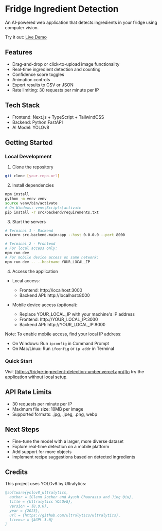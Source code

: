 # Fridge Ingredient Detection

An AI-powered web application that detects ingredients in your fridge using computer vision.

Try it out: [Live Demo](https://fridge-ingredient-detection-umber.vercel.app/)


## Features
- Drag-and-drop or click-to-upload image functionality
- Real-time ingredient detection and counting
- Confidence score toggles
- Animation controls
- Export results to CSV or JSON
- Rate limiting: 30 requests per minute per IP

## Tech Stack
- Frontend: Next.js + TypeScript + TailwindCSS
- Backend: Python FastAPI
- AI Model: YOLOv8

## Getting Started

### Local Development

1. Clone the repository
```bash
git clone [your-repo-url]
```

2. Install dependencies
```bash
npm install
python -m venv venv
source venv/bin/activate  
# On Windows: venv\Scripts\activate
pip install -r src/backend/requirements.txt
```

3. Start the servers
```bash
# Terminal 1 - Backend
uvicorn src.backend.main:app --host 0.0.0.0 --port 8000

# Terminal 2 - Frontend
# For local access only:
npm run dev
# For mobile device access on same network:
npm run dev -- --hostname YOUR_LOCAL_IP
```

4. Access the application
- Local access:
  - Frontend: http://localhost:3000
  - Backend API: http://localhost:8000

- Mobile device access (optional):
  - Replace YOUR_LOCAL_IP with your machine's IP address
  - Frontend: http://YOUR_LOCAL_IP:3000
  - Backend API: http://YOUR_LOCAL_IP:8000

Note: To enable mobile access, find your local IP address:
- On Windows: Run `ipconfig` in Command Prompt
- On Mac/Linux: Run `ifconfig` or `ip addr` in Terminal

### Quick Start
Visit [https://fridge-ingredient-detection-umber.vercel.app/]to try the application without local setup.

## API Rate Limits
- 30 requests per minute per IP
- Maximum file size: 10MB per image
- Supported formats: .jpg, .jpeg, .png, webp

## Next Steps
- Fine-tune the model with a larger, more diverse dataset
- Explore real-time detection on a mobile platform
- Add support for more objects 
- Implement recipe suggestions based on detected ingredients

## Credits
This project uses YOLOv8 by Ultralytics:
```bibtex
@software{yolov8_ultralytics,
  author = {Glenn Jocher and Ayush Chaurasia and Jing Qiu},
  title = {Ultralytics YOLOv8},
  version = {8.0.0},
  year = {2023},
  url = {https://github.com/ultralytics/ultralytics},
  license = {AGPL-3.0}
}
```

